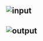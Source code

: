 ## ![input](https://user-images.githubusercontent.com/88204357/139312277-45345470-5df4-4157-ba81-86bb7cdf388c.jpg)
## ![output](https://user-images.githubusercontent.com/88204357/139312294-27f102b6-d8dd-4d5d-85df-2301fbd7419e.jpg)
